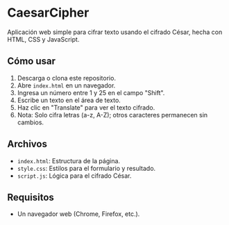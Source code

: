 # CaesarCipher

Aplicación web simple para cifrar texto usando el cifrado César, hecha con HTML, CSS y JavaScript.

## Cómo usar
1. Descarga o clona este repositorio.
2. Abre `index.html` en un navegador.
3. Ingresa un número entre 1 y 25 en el campo "Shift".
4. Escribe un texto en el área de texto.
5. Haz clic en "Translate" para ver el texto cifrado.
6. Nota: Solo cifra letras (a-z, A-Z); otros caracteres permanecen sin cambios.

## Archivos
- `index.html`: Estructura de la página.
- `style.css`: Estilos para el formulario y resultado.
- `script.js`: Lógica para el cifrado César.

## Requisitos
- Un navegador web (Chrome, Firefox, etc.).

